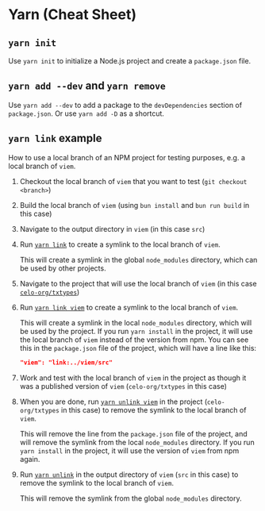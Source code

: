 # Yarn (Cheat Sheet)

## `yarn init`

Use `yarn init` to initialize a Node.js project and create a `package.json` file.

## `yarn add --dev` and `yarn remove`

Use `yarn add --dev` to add a package to the `devDependencies` section of `package.json`.
Or use `yarn add -D` as a shortcut.

## `yarn link` example

How to use a local branch of an NPM project for testing purposes, e.g. a local branch of `viem`.

1.  Checkout the local branch of `viem` that you want to test (`git checkout <branch>`)

1.  Build the local branch of `viem` (using `bun install` and `bun run build` in this case)

1.  Navigate to the output directory in `viem` (in this case `src`)

1.  Run [`yarn link`](https://yarnpkg.com/cli/link) to create a symlink to the local branch 
    of `viem`. 
    
    This will create a symlink in the global `node_modules` directory, which 
    can be used by other projects.
1.  Navigate to the project that will use the local branch of `viem` (in this case 
    [`celo-org/txtypes`](https://github.com/celo-org/txtypes))

1.  Run [`yarn link viem`](https://yarnpkg.com/cli/link) to create a symlink to the local 
    branch of `viem`. 
    
    This will create a symlink in the local `node_modules` directory, 
    which will be used by the project. If you run `yarn install` in the project, it will
    use the local branch of `viem` instead of the version from npm. You can see this in the 
    `package.json` file of the project, which will have a line like this:
    
    ```json
    "viem": "link:../viem/src"
    ```

1.  Work and test with the local branch of `viem` in the project as though it was a published
    version of `viem` (`celo-org/txtypes` in this case)

1.  When you are done, run [`yarn unlink viem`](https://yarnpkg.com/cli/unlink) in the project
    (`celo-org/txtypes` in this case) to remove the symlink to the local branch of `viem`. 
    
    This will remove the line from the `package.json` file of the project, and 
    will remove the symlink from the local `node_modules` directory. If you run `yarn install` 
    in the project, it will use the version of `viem` from npm again.

1.  Run [`yarn unlink`](https://yarnpkg.com/cli/unlink) in the output directory of `viem` 
    (`src` in this case) to remove the symlink to the local branch of `viem`. 
    
    This will remove the symlink from the global `node_modules` directory.
